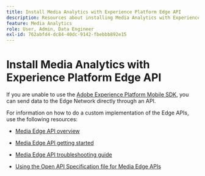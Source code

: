 ```yaml
---
title: Install Media Analytics with Experience Platform Edge API
description: Resources about installing Media Analytics with Experience Platform Edge API.
feature: Media Analytics
role: User, Admin, Data Engineer
exl-id: 762abfd4-dc84-40dc-9142-fbebbb892e15
---
```

# Install Media Analytics with Experience Platform Edge API

If you are unable to use the [Adobe Experience Platform Mobile SDK](/help/implementation/edge/implementation-edge.md), you can send data to the Edge Network directly through an API.

For information on how to do a custom implementation of the Edge APIs, use the following resources:

* [Media Edge API overview](https://experienceleague.adobe.com/docs/experience-platform/edge-network-server-api/media-edge-apis/overview.html)

* [Media Edge API getting started](https://experienceleague.adobe.com/docs/experience-platform/edge-network-server-api/media-edge-apis/getting-started.html)

* [Media Edge API troubleshooting guide](https://experienceleague.adobe.com/docs/experience-platform/edge-network-server-api/media-edge-apis/troubleshooting.html)

* [Using the Open API Specification file for Media Edge APIs](https://experienceleague.adobe.com/docs/experience-platform/edge-network-server-api/media-edge-apis/swagger.html)
